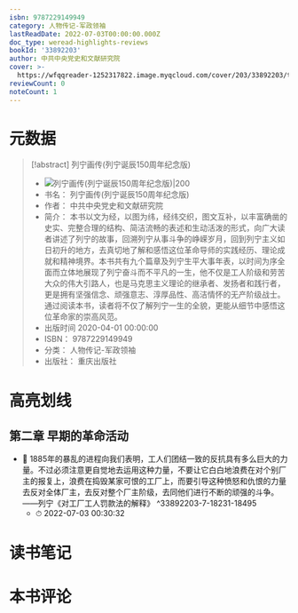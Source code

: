 ```yaml
---
isbn: 9787229149949
category: 人物传记-军政领袖
lastReadDate: 2022-07-03T00:00:00.000Z
doc_type: weread-highlights-reviews
bookId: '33892203'
author: 中共中央党史和文献研究院
cover: >-
  https://wfqqreader-1252317822.image.myqcloud.com/cover/203/33892203/t7_33892203.jpg
reviewCount: 0
noteCount: 1
---
```

# 元数据
> [!abstract] 列宁画传(列宁诞辰150周年纪念版)
> - ![ 列宁画传(列宁诞辰150周年纪念版)|200](https://wfqqreader-1252317822.image.myqcloud.com/cover/203/33892203/t7_33892203.jpg)
> - 书名： 列宁画传(列宁诞辰150周年纪念版)
> - 作者： 中共中央党史和文献研究院
> - 简介： 本书以文为经，以图为纬，经纬交织，图文互补，以丰富确凿的史实、完整合理的结构、简洁流畅的表述和生动活泼的形式，向广大读者讲述了列宁的故事，回溯列宁从事斗争的峥嵘岁月，回到列宁主义如日初升的地方，去真切地了解和感悟这位革命导师的实践经历、理论成就和精神境界。本书共有九个篇章及列宁生平大事年表，以时间为序全面而立体地展现了列宁奋斗而不平凡的一生，他不仅是工人阶级和劳苦大众的伟大引路人，也是马克思主义理论的继承者、发扬者和践行者，更是拥有坚强信念、顽强意志、淳厚品性、高洁情怀的无产阶级战士。通过阅读本书，读者将不仅了解列宁一生的全貌，更能从细节中感悟这位革命家的崇高风范。
> - 出版时间 2020-04-01 00:00:00
> - ISBN： 9787229149949
> - 分类： 人物传记-军政领袖
> - 出版社： 重庆出版社

# 高亮划线

## 第二章 早期的革命活动


- 📌 1885年的暴乱的进程向我们表明，工人们团结一致的反抗具有多么巨大的力量。不过必须注意更自觉地去运用这种力量，不要让它白白地浪费在对个别厂主的报复上，浪费在捣毁某家可恨的工厂上，而要引导这种愤怒和仇恨的力量去反对全体厂主，去反对整个厂主阶级，去同他们进行不断的顽强的斗争。——列宁《对工厂工人罚款法的解释》 ^33892203-7-18231-18495
    - ⏱ 2022-07-03 00:30:32 
# 读书笔记

# 本书评论
